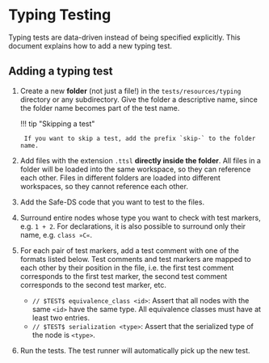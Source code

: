 # Typing Testing

Typing tests are data-driven instead of being specified explicitly. This document explains how to add a new typing
test.

## Adding a typing test

1. Create a new **folder** (not just a file!) in the `tests/resources/typing` directory or any subdirectory. Give the
   folder a descriptive name, since the folder name becomes part of the test name.

   !!! tip "Skipping a test"

        If you want to skip a test, add the prefix `skip-` to the folder name.

2. Add files with the extension `.ttsl` **directly inside the folder**. All files in a folder will be loaded into the
   same workspace, so they can reference each other. Files in different folders are loaded into different workspaces, so
   they cannot reference each other.
3. Add the Safe-DS code that you want to test to the files.
4. Surround entire nodes whose type you want to check with test markers, e.g. `1 + 2`. For declarations, it is also
   possible to surround only their name, e.g. `class »C«`.
5. For each pair of test markers, add a test comment with one of the formats listed below. Test comments and test
   markers are mapped to each other by their position in the file, i.e. the first test comment corresponds to the first
   test marker, the second test comment corresponds to the second test marker, etc.
    * `// $TEST$ equivalence_class <id>`: Assert that all nodes with the same `<id>` have the same type. All equivalence
      classes must have at least two entries.
    * `// $TEST$ serialization <type>`: Assert that the serialized type of the node is `<type>`.
6. Run the tests. The test runner will automatically pick up the new test.
